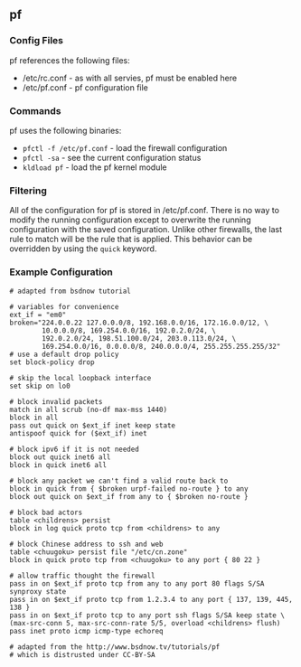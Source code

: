 ## pf


### Config Files

pf references the following files:

* /etc/rc.conf - as with all servies, pf must be enabled here
* /etc/pf.conf - pf configuration file


### Commands

pf uses the following binaries:

* `pfctl -f /etc/pf.conf` - load the firewall configuration
* `pfctl -sa` - see the current configuration status
* `kldload pf` - load the pf kernel module


### Filtering

All of the configuration for pf is stored in /etc/pf.conf. There is no way to modify the running configuration except to overwrite the running configuration with the saved configuration. Unlike other firewalls, the last rule to match will be the rule that is applied. This behavior can be overridden by using the `quick` keyword.


### Example Configuration

```pf
# adapted from bsdnow tutorial

# variables for convenience
ext_if = "em0"
broken="224.0.0.22 127.0.0.0/8, 192.168.0.0/16, 172.16.0.0/12, \
		10.0.0.0/8, 169.254.0.0/16, 192.0.2.0/24, \
		192.0.2.0/24, 198.51.100.0/24, 203.0.113.0/24, \
		169.254.0.0/16, 0.0.0.0/8, 240.0.0.0/4, 255.255.255.255/32"
# use a default drop policy
set block-policy drop

# skip the local loopback interface
set skip on lo0

# block invalid packets
match in all scrub (no-df max-mss 1440)
block in all
pass out quick on $ext_if inet keep state
antispoof quick for ($ext_if) inet

# block ipv6 if it is not needed
block out quick inet6 all
block in quick inet6 all

# block any packet we can't find a valid route back to
block in quick from { $broken urpf-failed no-route } to any
block out quick on $ext_if from any to { $broken no-route }

# block bad actors
table <childrens> persist
block in log quick proto tcp from <childrens> to any

# block Chinese address to ssh and web
table <chuugoku> persist file "/etc/cn.zone"
block in quick proto tcp from <chuugoku> to any port { 80 22 }

# allow traffic thought the firewall
pass in on $ext_if proto tcp from any to any port 80 flags S/SA synproxy state
pass in on $ext_if proto tcp from 1.2.3.4 to any port { 137, 139, 445, 138 }
pass in on $ext_if proto tcp to any port ssh flags S/SA keep state \
(max-src-conn 5, max-src-conn-rate 5/5, overload <childrens> flush)
pass inet proto icmp icmp-type echoreq

# adapted from the http://www.bsdnow.tv/tutorials/pf
# which is distrusted under CC-BY-SA
```
